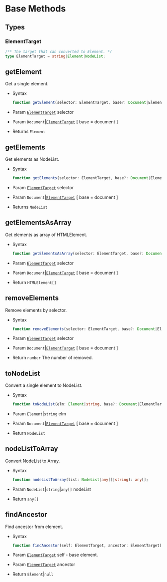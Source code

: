 # Base Methods

## Types 

### ElementTarget

``` ts
/** The target that can converted to Element. */
type ElementTarget = string|Element|NodeList;
```

## getElement

Get a single element.

- Syntax

  ``` ts
  function getElement(selector: ElementTarget, base?: Document|ElementTarget): Element;
  ```

- Param  [`ElementTarget`] selector
- Param  `Document`|[`ElementTarget`] [ base = document ]
- Returns `Element`

## getElements

Get elements as NodeList.

- Syntax

  ``` ts
  function getElements(selector: ElementTarget, base?: Document|ElementTarget): NodeList;
  ```

- Param  [`ElementTarget`] selector
- Param  `Document`|[`ElementTarget`] [ base = document ]
- Returns `NodeList`

## getElementsAsArray

Get elements as array of HTMLElement.

- Syntax

  ``` ts
  function getElementsAsArray(selector: ElementTarget, base?: Document|ElementTarget): HTMLElement[];
  ```

- Param  [`ElementTarget`] selector
- Param  `Document`|[`ElementTarget`] [ base = document ]
- Return `HTMLElement[]`

## removeElements

Remove elements by selector.

- Syntax

  ``` ts
  function removeElements(selector: ElementTarget, base?: Document|ElementTarget): number;
  ```

- Param  [`ElementTarget`] selector
- Param  `Document`|[`ElementTarget`] [ base = document ]
- Return `number` The number of removed.

## toNodeList

Convert a single element to NodeList.

- Syntax

  ``` ts
  function toNodeList(elm: Element|string, base?: Document|ElementTarget): NodeList;
  ```

- Param `Element`|`string` elm
- Param `Document`|[`ElementTarget`] [ base = document ]
- Return `NodeList`

## nodeListToArray

Convert NodeList to Array.

- Syntax

  ``` ts
  function nodeListToArray(list: NodeList|any[]|string): any[];
  ```

- Param  `NodeList`|`string`|`any[]` nodeList
- Return `any[]`

## findAncestor

Find ancestor from element.

- Syntax

  ``` js
  function findAncestor(self: ElementTarget, ancestor: ElementTarget): Element|null;
  ```

- Param [`ElementTarget`] self - base element.
- Param [`ElementTarget`] ancestor
- Return `Element`|`null`

[`ElementTarget`]: #elementtarget
